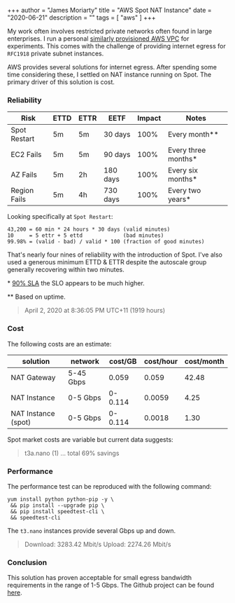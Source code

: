 +++
author = "James Moriarty"
title = "AWS Spot NAT Instance"
date = "2020-06-21"
description = ""
tags = [
  "aws"
]
+++

My work often involves restricted private networks often found in large enterprises. I run a personal [similarly provisioned AWS VPC](https://github.com/jamesmoriarty/cfn-vpc) for experiments. This comes with the challenge of providing internet egress for `RFC1918` private subnet instances.

AWS provides several solutions for internet egress. After spending some time considering these, I settled on NAT instance running on Spot. The primary driver of this solution is cost.

### Reliability

| Risk         | ETTD | ETTR | EETF     | Impact | Notes
|--------------|------|------|----------|--------|-
| Spot Restart | 5m   | 5m   | 30 days  | 100%   | Every month**
| EC2 Fails    | 5m   | 5m   | 90 days  | 100%   | Every three months*
| AZ Fails     | 5m   | 2h   | 180 days | 100%   | Every six months*
| Region Fails | 5m   | 4h   | 730 days | 100%   | Every two years*

Looking specifically at `Spot Restart`:

```
43,200 = 60 min * 24 hours * 30 days (valid minutes)
10     = 5 ettr + 5 ettd             (bad minutes)
99.98% = (valid - bad) / valid * 100 (fraction of good minutes)
```

That's nearly four nines of reliability with the introduction of Spot. I've also used a generous minimum ETTD & ETTR despite the autoscale group generally recovering within two minutes.

\* [90% SLA](https://aws.amazon.com/compute/sla/) the SLO appears to be much higher.

\** Based on uptime.

> April 2, 2020 at 8:36:05 PM UTC+11 (1919 hours)

### Cost

The following costs are an estimate:

|solution            |network  |cost/GB|cost/hour|cost/month|
|--------------------|---------|-------|---------|----------|
|NAT Gateway         |5-45 Gbps|  0.059|0.059    |42.48     |
|NAT Instance        |0-5  Gbps|0-0.114|0.0059   | 4.25     |
|NAT Instance (spot) |0-5  Gbps|0-0.114|0.0018   | 1.30     |

Spot market costs are variable but current data suggests:

> t3a.nano (1) ... total 69% savings

### Performance

The performance test can be reproduced with the following command:

```
yum install python python-pip -y \
 && pip install --upgrade pip \
 && pip install speedtest-cli \
 && speedtest-cli
```

The `t3.nano` instances provide several Gbps up and down.

> Download: 3283.42 Mbit/s
> Upload: 2274.26 Mbit/s

### Conclusion

This solution has proven acceptable for small egress bandwidth requirements in the range of 1-5 Gbps. The Github project can be found [here](https://github.com/jamesmoriarty/cfn-cheapest-nat).
